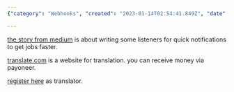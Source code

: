 ```yaml
---
{"category": "Webhooks", "created": "2023-01-14T02:54:41.849Z", "date": "2023-01-14 02:54:41", "description": "The text explores the utilization of webhooks to expedite job acquisition on translate.com, a translation platform that compensates users through Payoneer.", "modified": "2023-01-14T02:57:50.546Z", "tags": ["webhooks", "job acquisition", "translate.com", "Payoneer", "acceleration"], "title": "translate.com, webhooks, make money by translation"}

---
```


[the story from medium](https://scribe.rip/how-a-simple-script-helped-help-made-me-over-1000-month-a759a604e4b3) is about writing some listeners for quick notifications to get jobs faster.

[translate.com](https://www.translate.com) is a website for translation. you can receive money via payoneer.

[register here](https://www.translate.com/users/translator_create) as translator.
